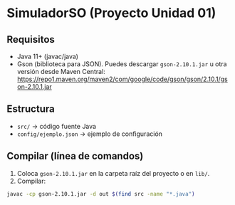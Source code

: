 # SimuladorSO (Proyecto Unidad 01)

## Requisitos
- Java 11+ (javac/java)
- Gson (biblioteca para JSON). Puedes descargar `gson-2.10.1.jar` u otra versión desde Maven Central:
  https://repo1.maven.org/maven2/com/google/code/gson/gson/2.10.1/gson-2.10.1.jar

## Estructura
- `src/` -> código fuente Java
- `config/ejemplo.json` -> ejemplo de configuración

## Compilar (línea de comandos)
1. Coloca `gson-2.10.1.jar` en la carpeta raíz del proyecto o en `lib/`.
2. Compilar:
```bash
javac -cp gson-2.10.1.jar -d out $(find src -name "*.java")
